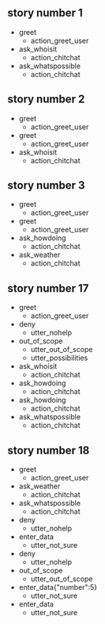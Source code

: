 ## story number 1
* greet
    - action_greet_user
* ask_whoisit
    - action_chitchat
* ask_whatspossible
    - action_chitchat

## story number 2
* greet
    - action_greet_user
* greet
    - action_greet_user
* ask_whoisit
    - action_chitchat

## story number 3
* greet
    - action_greet_user
* greet
    - action_greet_user
* ask_howdoing
    - action_chitchat
* ask_weather
    - action_chitchat

## story number 17
* greet
    - action_greet_user
* deny
    - utter_nohelp
* out_of_scope
    - utter_out_of_scope
    - utter_possibilities
* ask_whoisit
    - action_chitchat
* ask_howdoing
    - action_chitchat
* ask_howdoing
    - action_chitchat
* ask_whatspossible
    - action_chitchat

## story number 18
* greet
    - action_greet_user
* ask_weather
    - action_chitchat
* ask_whatspossible
    - action_chitchat
* deny
    - utter_nohelp
* enter_data
    - utter_not_sure
* deny
    - utter_nohelp
* out_of_scope
    - utter_out_of_scope
* enter_data{"number":5}
    - utter_not_sure
* enter_data
    - utter_not_sure
